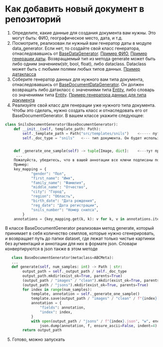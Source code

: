 # Как добавить новый документ в репозиторий

1. Определите, какие данные для создания документа вам нужны. Это могут быть: ФИО, географическое место, дата, и т.д.
2. Посмотрите, реализован ли нужный вам генератор даты в модуле data_generator. Если нет, то создайте свой класс генератора, отнаследовавшись от [BaseDataGenerator](https://github.com/AwesomeProjectTrack/this_document_does_not_exists/blob/master/src/data_generator/base_data_generator.py). [Пример ФИО](https://github.com/AwesomeProjectTrack/this_document_does_not_exists/blob/master/src/data_generator/full_name.py), [Пример генерации даты](https://github.com/AwesomeProjectTrack/this_document_does_not_exists/blob/master/src/data_generator/date.py).
Возвращаемый тип из метода generate может быть либо одним значением(str, bool, float), либо dataclass. Dataclass может быть с любыми полями любых типов данных. [Пример датакласса](https://github.com/AwesomeProjectTrack/this_document_does_not_exists/blob/afaa0f9424f98c57d82ae8fe7a31f4dcd4cf6bb7/src/data_generator/dataclasses.py#L5)
3. Соберите генератор данных для нужного вам типа документа, отнаследовавшись от [BaseDocumentDataGenerator](https://github.com/AwesomeProjectTrack/this_document_does_not_exists/blob/master/src/document_data_generator/base_document_data_generator.py). Он должен возвращать либо датакласс с значениями типа [Entity](https://github.com/AwesomeProjectTrack/this_document_does_not_exists/blob/afaa0f9424f98c57d82ae8fe7a31f4dcd4cf6bb7/src/document_data_generator/dataclasses.py#L5), либо словарь со значениями типа [Entity](https://github.com/AwesomeProjectTrack/this_document_does_not_exists/blob/afaa0f9424f98c57d82ae8fe7a31f4dcd4cf6bb7/src/document_data_generator/dataclasses.py#L5).
 [Пример генератора данных для типа документа](https://github.com/AwesomeProjectTrack/this_document_does_not_exists/blob/master/src/document_data_generator/snils.py)
4. Реализуйте свой класс для генерации уже нужного типа документа. Чтобы это сделать, нужно создать класс и отнаследовать его от BaseDocumentGenerator. В вашем классе укажите следующее:
```python
class SnilsDocumentGenerator(BaseDocumentGenerator):
    def __init__(self, template_path: Path):
        self._template_path = Path("src/templates/snils")    <----- путь до папки с шаблоном, если он вам необходим, иначе оставьте None
        self._doc_type = "snils"   <--- тип документа. Он будет использоваться при формировании итоговых датасетов вопросников, чтобы не запутаться, где путь какой


    def _generate_one_sample(self) -> tuple[Image, dict]:    <---тут происходит генерация одной картинки и одной аннотации. Нужно реализовать этот класс.  Картинку нужно возвращать в формате Pillow.
     ...
    Пожалуйста, убедитесь, что в вашей аннотации все ключи подписаны по русски. Если нет, то это можно сделать в конце через mapping
    Пример:
    key_mapping = {
            "gender": "Пол",
            "first_name": "Имя",
            "family_name": "Фамилия",
            "middle_name": "Отчество",
            "city": "Город",
            "region": "Область",
            "birth_date": "Дата рождения",
            "reg_date": "Дата регистрации",
            "snils_number": "Номер снилса",
        }
    annotations = {key_mapping.get(k, k): v for k, v in annotations.items()}
```
В классе BaseDocumentGenerator реализован метод generate, который принимает в себя количество семплов, которые нужно сгенерировать, и возвращает путь до папки dataset, где лежат только чистые картинки без аугментаций и аннотации для них в формате json. Словари конвертируются в json также в этом методе

```python
   class BaseDocumentGenerator(metaclass=ABCMeta):
   ...
   def generate(self, num_samples: int) -> Path | str:
        output_path = self._output_path / self._doc_type
        output_path.mkdir(exist_ok=True, parents=True)
        (output_path / "images" / "clean").mkdir(exist_ok=True, parents=True)
        (output_path / "jsons").mkdir(exist_ok=True, parents=True)
        for index in range(num_samples):
            template, annotation = self._generate_one_sample()
            template.save(output_path / "images" / "clean" / f"{index}.jpg")
            annotation = {
                "fields": annotation,
                "index": index,
            }
            with open(output_path / "jsons" / f"{index}.json", "w", encoding="utf-8") as f:
                json.dump(annotation, f, ensure_ascii=False, indent=4)
        return output_path
```
5. Готово, можно запускать
